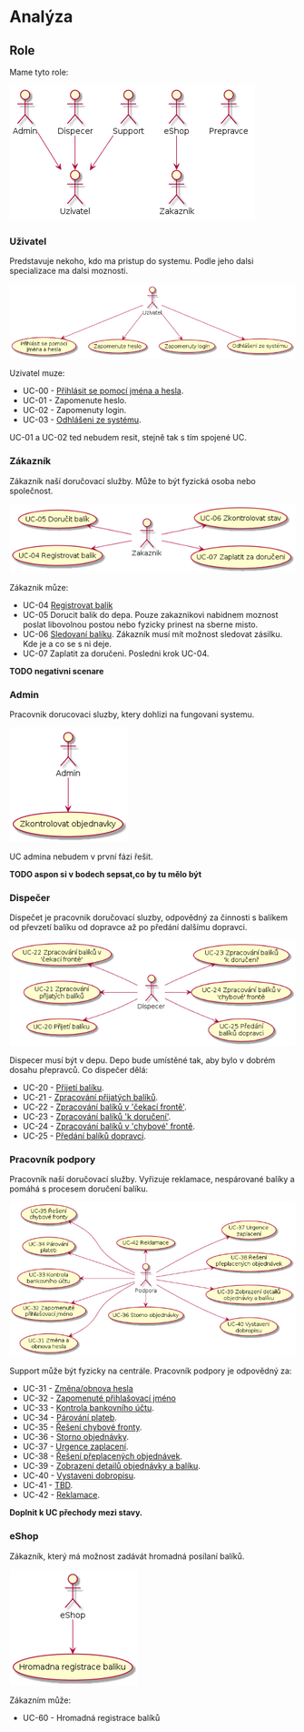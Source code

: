 # Analýza
## Role

Mame tyto role:

![Actors](./diagrams/out/actors.png "Role")

### Uživatel

Predstavuje nekoho, kdo ma pristup do systemu. Podle jeho dalsi specializace ma dalsi moznosti.

![Co muze delat Uzivatel](./diagrams/out/ucs-uzivatel.png "UCS for Uzivatel")

Uzivatel muze:

* UC-00 - [Přihlásit se pomocí jména a hesla](../uc-00/#uc-00 "Přihlásit se pomocí jména a hesla").
* UC-01 - Zapomenute heslo.
* UC-02 - Zapomenuty login.
* UC-03 - [Odhlášeni ze systému](../uc-00/#uc-03 "Odhlášeni ze systému").

UC-01 a UC-02 ted nebudem resit, stejně tak s tím spojené UC.

### Zákazník

Zákazník naší doručovací služby. Může to být fyzická osoba nebo společnost.

![Co muze delat Zakaznik](./diagrams/out/ucs-zakaznik.png "UCS for Zakaznik")

Zákaznik můze:

* UC-04 [Registrovat balik](../uc-04/)
* UC-05 Dorucit balik do depa. Pouze zakaznikovi nabidnem moznost poslat libovolnou postou nebo fyzicky prinest na sberne misto.
* UC-06 [Sledovaní balíku](../uc-06/ "Sledovaní balíku"). Zákazník musí mít možnost sledovat zásilku. Kde je a co se s ni deje.
* UC-07 Zaplatit za doručeni. Posledni krok UC-04.

**TODO negativni scenare**

### Admin

Pracovnik dorucovaci sluzby, ktery dohlizi na fungovani systemu.

![Co muze delat Admin](./diagrams/out/ucs-admin.png "UCS for Admin")

UC admina nebudem v první fázi řešit.

**TODO aspon si v bodech sepsat,co by tu mělo být**

### Dispečer

Dispečet je pracovnik doručovací sluzby, odpovědný za činnosti s balíkem od převzetí balíku od dopravce až po předání dalšímu dopravci.

![Co muze delat Despecer](./diagrams/out/ucs-dispecer.png "UCS for Dispecer")

Dispecer musí být v depu. Depo bude umístěné tak, aby bylo v dobrém dosahu přepravců. Co dispečer dělá:

* UC-20 - [Přijetí balíku](../uc-20/#UC-20 "Přijetí balíku").
* UC-21 - [Zpracování přijatých balíků](../uc-20/#UC-21 "Zpracování přijatých balíků").
* UC-22 - [Zpracování balíků v 'čekací frontě'](../uc-20/#UC-22 "Zpracování balíků v 'čekací frontě'").
* UC-23 - [Zpracování balíků 'k doručení'](../uc-20/#UC-23 "Zpracování balíků 'k doručení'").
* UC-24 - [Zpracování balíků v 'chybové' frontě](../uc-20/#UC-24 "Zpracování balíků v 'chybové' frontě").
* UC-25 - [Předání balíků dopravci](../uc-20/#UC-25 "Předání balíků dopravci").

### Pracovník podpory

Pracovník naší doručovací služby. Vyřizuje reklamace, nespárované balíky a pomáhá s procesem doručení balíku.

![Co může delat Support](./diagrams/out/ucs-support.png "UCS for Support")

Support může být fyzicky na centrále. Pracovník podpory je odpovědný za:

* UC-31 - [Změna/obnova hesla](../uc-30/#UC-31 "Změna/obnova hesla")
* UC-32 - [Zapomenuté přihlašovací jméno](../uc-30/#UC-32 "Zapomenuté přihlašovací jméno")
* UC-33 - [Kontrola bankovního účtu](../uc-30/#UC-33 "Kontrola bankovního účtu").
* UC-34 - [Párování plateb](../uc-30/#UC-34 "Párování plateb"). 
* UC-35 - [Řešení chybové fronty](../uc-30/#UC-35 "Řešení chybové fronty"). 
* UC-36 - [Storno objednávky](../uc-30/#UC-36 "Storno objednávky"). 
* UC-37 - [Urgence zaplacení](../uc-30/#UC-37 "Urgence zaplacení"). 
* UC-38 - [Řešení přeplacených objednávek](../uc-30/#UC-38 "Řešení přeplacených objednávek").
* UC-39 - [Zobrazení detailů objednávky a balíku](../uc-30/#UC-34 "Zobrazení detailů objednávky a balíku").
* UC-40 - [Vystaveni dobropisu](../uc-30/#UC-34 "Vystaveni dobropisu").
* UC-41 - [TBD](../uc-30/#UC-41 "Urgovani zaplacení").
* UC-42 - [Reklamace](../uc-30/#UC-34 "v").

**Doplnit k UC přechody mezi stavy.**

### eShop

Zákazník, který má možnost zadávát hromadná posílaní balíků.

![Co může dělat eShop](./diagrams/out/ucs-eshop.png "UCS for eShop")
 
Zákazním může:

* UC-60 - Hromadná registrace balíků



